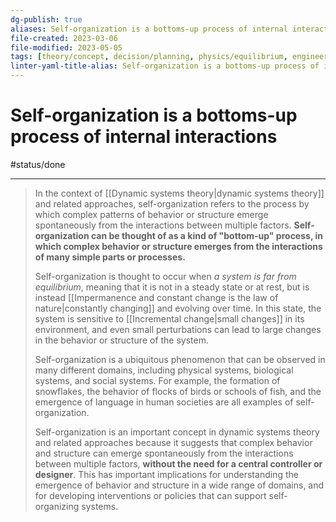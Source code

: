 ```yaml
---
dg-publish: true
aliases: Self-organization is a bottoms-up process of internal interactions, complex patterns of behavior, interactions between factors, bottoms-up, structure of the system, system structure, self-organization, self-organizing principle, self-organizing properties, self organization, self-organizing
file-created: 2023-03-06
file-modified: 2023-05-05
tags: [theory/concept, decision/planning, physics/equilibrium, engineering/systems, physics]
linter-yaml-title-alias: Self-organization is a bottoms-up process of internal interactions
---
```


# Self-organization is a bottoms-up process of internal interactions

#status/done

---

> In the context of [[Dynamic systems theory|dynamic systems theory]] and related approaches, self-organization refers to the process by which complex patterns of behavior or structure emerge spontaneously from the interactions between multiple factors. **Self-organization can be thought of as a kind of "bottom-up" process, in which complex behavior or structure emerges from the interactions of many simple parts or processes.**
>
> Self-organization is thought to occur when *a system is far from equilibrium*, meaning that it is not in a steady state or at rest, but is instead [[Impermanence and constant change is the law of nature|constantly changing]] and evolving over time. In this state, the system is sensitive to [[Incremental change|small changes]] in its environment, and even small perturbations can lead to large changes in the behavior or structure of the system.
>
> Self-organization is a ubiquitous phenomenon that can be observed in many different domains, including physical systems, biological systems, and social systems. For example, the formation of snowflakes, the behavior of flocks of birds or schools of fish, and the emergence of language in human societies are all examples of self-organization.
>
> Self-organization is an important concept in dynamic systems theory and related approaches because it suggests that complex behavior and structure can emerge spontaneously from the interactions between multiple factors, **without the need for a central controller or designer**. This has important implications for understanding the emergence of behavior and structure in a wide range of domains, and for developing interventions or policies that can support self-organizing systems.
